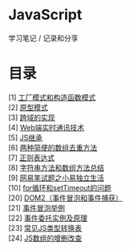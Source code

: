 # JavaScript
学习笔记 / 记录和分享

# 目录

[1] [工厂模式和构造函数模式](https://github.com/WaltTing/JavaScript/blob/master/%E5%B7%A5%E5%8E%82%E6%A8%A1%E5%BC%8F%E5%92%8C%E6%9E%84%E9%80%A0%E5%87%BD%E6%95%B0%E6%A8%A1%E5%BC%8F.md)    
[2] [原型模式](https://github.com/WaltTing/JavaScript/blob/master/%E5%8E%9F%E5%9E%8B%E6%A8%A1%E5%BC%8F.md)  
[3] [跨域的实现](https://github.com/WaltTing/JavaScript/blob/master/%E8%B7%A8%E5%9F%9F%E7%9A%84%E5%AE%9E%E7%8E%B0.md)  
[4] [Web端实时通讯技术](https://github.com/WaltTing/JavaScript/blob/master/WEB%E7%AB%AF%E5%AE%9E%E6%97%B6%E9%80%9A%E8%AE%AF%E6%8A%80%E6%9C%AF.md)  
[5] [JS继承](https://github.com/WaltTing/JavaScript/blob/master/JS%E7%BB%A7%E6%89%BF.md)   
[6] [两种简便的数组去重方法](https://github.com/WaltTing/JavaScript/blob/master/%E4%B8%A4%E7%A7%8D%E7%AE%80%E4%BE%BF%E7%9A%84%E6%95%B0%E7%BB%84%E5%8E%BB%E9%87%8D%E6%96%B9%E6%B3%95.md)   
[7] [正则表达式](https://github.com/WaltTing/JavaScript/blob/master/%E6%AD%A3%E5%88%99%E8%A1%A8%E8%BE%BE%E5%BC%8F.md)  
[8] [字符串方法和数组方法总结](https://github.com/WaltTing/JavaScript/blob/master/%E5%AD%97%E7%AC%A6%E4%B8%B2%E6%96%B9%E6%B3%95%E5%92%8C%E6%95%B0%E7%BB%84%E6%96%B9%E6%B3%95%E6%80%BB%E7%BB%93.md)   
[9] [网易笔试题之小易独立生活](https://github.com/WaltTing/JavaScript/blob/master/%E7%BD%91%E6%98%93%E7%AC%94%E8%AF%95%E9%A2%98%E4%B9%8B%E5%B0%8F%E6%98%93%E7%8B%AC%E7%AB%8B%E7%94%9F%E6%B4%BB.md)   
[10] [for循环和setTimeout的问题](https://github.com/WaltTing/JavaScript/blob/master/for%E5%BE%AA%E7%8E%AF%E5%92%8CsetTimeout%E7%9A%84%E9%97%AE%E9%A2%98.md)   
[20] [DOM2（事件冒泡和事件捕获）](https://github.com/WaltTing/JavaScript/blob/master/DOM2%EF%BC%88%E4%BA%8B%E4%BB%B6%E5%86%92%E6%B3%A1%E5%92%8C%E4%BA%8B%E4%BB%B6%E6%8D%95%E8%8E%B7%EF%BC%89.html)   
[21] [事件冒泡举例](https://github.com/WaltTing/JavaScript/blob/master/%E4%BA%8B%E4%BB%B6%E5%86%92%E6%B3%A1%E4%B8%BE%E4%BE%8B.html)    
[22] [事件委托实例及原理](https://github.com/WaltTing/JavaScript/blob/master/%E4%BA%8B%E4%BB%B6%E5%A7%94%E6%89%98%E5%AE%9E%E4%BE%8B%E5%8F%8A%E5%8E%9F%E7%90%86.html)  
[23] [常见JS类型转换表](https://github.com/WaltTing/JavaScript/blob/master/JS%E6%95%B0%E6%8D%AE%E7%B1%BB%E5%9E%8B%E8%BD%AC%E6%8D%A2.md)   
[24] [JS数组的增删改查](https://github.com/WaltTing/JavaScript/blob/master/JS%E6%95%B0%E7%BB%84%E7%9A%84%E5%A2%9E%E5%88%A0%E8%AF%A5%E6%9F%A5.md)